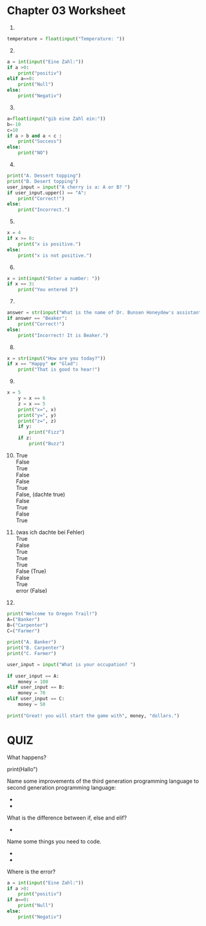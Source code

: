 # Chapter 03 Worksheet
1.
```python
temperature = float(input("Temperature: "))
```
2.
```python
a = int(input("Eine Zahl:"))
if a >0:
    print("positiv")
elif a==0:
    print("Null")
else:
    print("Negativ")
```
3. 
```python
a=float(input("gib eine Zahl ein:")) 
b=-10
c=10
if a > b and a < c :
    print("Success")
else:
    print("NO")
```
4. 
```python
print("A. Dessert topping") 
print("B. Desert topping") 
user_input = input("A cherry is a: A or B? ") 
if user_input.upper() == "A": 
    print("Correct!")
else:
    print("Incorrect.")
```
5.
```python
x = 4 
if x >= 0:
    print("x is positive.")
else:
    print("x is not positive.")
```
6.
```python
x = int(input("Enter a number: "))
if x == 3:
    print("You entered 3")
```
7. 
```python
answer = str(input("What is the name of Dr. Bunsen Honeydew's assistant? ")) 
if answer == "Beaker":
    print("Correct!")
else:
    print("Incorrect! It is Beaker.")
```
8.
```python
x = str(input("How are you today?"))
if x == "Happy" or "Glad":
    print("That is good to hear!")
```
9. 
```python
x = 5
    y = x == 6
    z = x == 5
    print("x=", x)
    print("y=", y)
    print("z=", z)
    if y:
        print("Fizz")
    if z:
        print("Buzz")
```
10. True<br>
False<br>
True<br>
False<br>
False<br>
True<br>
False, (dachte true)<br>
False<br>
True<br>
False<br>
True<br>

11. (was ich dachte bei Fehler)<br>
True <br>
False <br>
True <br>
True <br>
True <br>
False (True)<br>
False<br>
True<br>
error (False)<br>

12. 
```python
print("Welcome to Oregon Trail!") 
A=("Banker")
B=("Carpenter")
C=("Farmer")
 
print("A. Banker")
print("B. Carpenter")
print("C. Farmer")

user_input = input("What is your occupation? ")
 
if user_input == A:
    money = 100
elif user_input == B:
    money = 70
elif user_input == C:
    money = 50
 
print("Great! you will start the game with", money, "dollars.")

```
# QUIZ

What happens?<br>

print(Hallo")

Name some improvements of the third generation programming language to second generation programming language:

- 

- 

What is the difference between if, else and elif?

-

Name some things you need to code. 

- 

-

Where is the error?
```python
a = int(input("Eine Zahl:"))
if a >0:
    print("positiv")
if a==0:
    print("Null")
else:
    print("Negativ")

```



